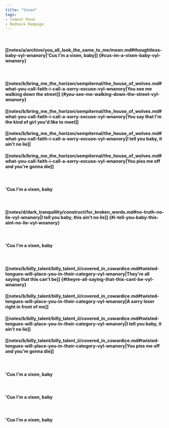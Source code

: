 ```yaml
---
title: "Vixen"
tags:
- Cement Pond
- Redneck Rampage
---
```

&nbsp;
#### [[notes/a/archive/you_all_look_the_same_to_me/meon.md#thoughtless-baby-vyl-wnanory|'Cus I'm a vixen, baby]] {#cus-im-a-vixen-baby-vyl-wnanory}
&nbsp;
#### [[notes/b/bring_me_the_horizon/sempiternal/the_house_of_wolves.md#what-you-call-faith-i-call-a-sorry-excuse-vyl-wnanory|You see me walking down the street]] {#you-see-me-walking-down-the-street-vyl-wnanory}
#### [[notes/b/bring_me_the_horizon/sempiternal/the_house_of_wolves.md#what-you-call-faith-i-call-a-sorry-excuse-vyl-wnanory|You say that I'm the kind of girl you'd like to meet]]
#### [[notes/b/bring_me_the_horizon/sempiternal/the_house_of_wolves.md#what-you-call-faith-i-call-a-sorry-excuse-vyl-wnanory|I tell you baby, it ain't no lie]]
#### [[notes/b/bring_me_the_horizon/sempiternal/the_house_of_wolves.md#what-you-call-faith-i-call-a-sorry-excuse-vyl-wnanory|You piss me off and you're gonna die]]
&nbsp;
#### 'Cus I'm a vixen, baby
&nbsp;
#### [[notes/d/dark_tranquillity/construct/for_broken_words.md#no-truth-no-lie-vyl-wnanory|I tell you baby, this ain't no lie]] {#i-tell-you-baby-this-aint-no-lie-vyl-wnanory}
&nbsp;
#### 'Cus I'm a vixen, baby
&nbsp;
#### [[notes/b/billy_talent/billy_talent_ii/covered_in_cowardice.md#twisted-tongues-will-place-you-in-their-category-vyl-wnanory|They're all saying that this can't be]] {#theyre-all-saying-that-this-cant-be-vyl-wnanory}
#### [[notes/b/billy_talent/billy_talent_ii/covered_in_cowardice.md#twisted-tongues-will-place-you-in-their-category-vyl-wnanory|A sorry loser right in front of me]]
#### [[notes/b/billy_talent/billy_talent_ii/covered_in_cowardice.md#twisted-tongues-will-place-you-in-their-category-vyl-wnanory|I tell you baby, it ain't no lie]]
#### [[notes/b/billy_talent/billy_talent_ii/covered_in_cowardice.md#twisted-tongues-will-place-you-in-their-category-vyl-wnanory|You piss me off and you're gonna die]]
&nbsp;
#### 'Cus I'm a vixen, baby
&nbsp;
#### 'Cus I'm a vixen, baby
&nbsp;
#### 'Cus I'm a vixen, baby
